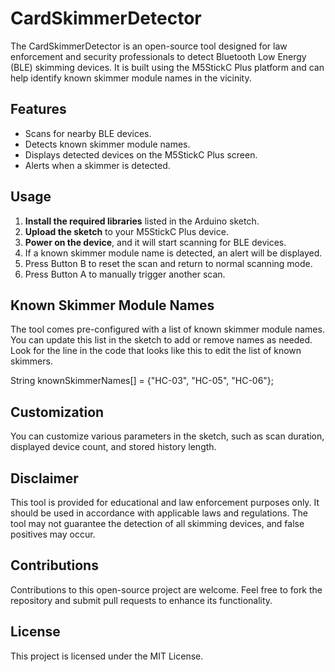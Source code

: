 # CardSkimmerDetector

The CardSkimmerDetector is an open-source tool designed for law enforcement and security professionals to detect Bluetooth Low Energy (BLE) skimming devices. It is built using the M5StickC Plus platform and can help identify known skimmer module names in the vicinity.

## Features

- Scans for nearby BLE devices.
- Detects known skimmer module names.
- Displays detected devices on the M5StickC Plus screen.
- Alerts when a skimmer is detected.

## Usage

1. **Install the required libraries** listed in the Arduino sketch.
2. **Upload the sketch** to your M5StickC Plus device.
3. **Power on the device**, and it will start scanning for BLE devices.
4. If a known skimmer module name is detected, an alert will be displayed.
5. Press Button B to reset the scan and return to normal scanning mode.
6. Press Button A to manually trigger another scan.

## Known Skimmer Module Names

The tool comes pre-configured with a list of known skimmer module names. You can update this list in the sketch to add or remove names as needed. Look for the line in the code that looks like this to edit the list of known skimmers.

String knownSkimmerNames[] = {"HC-03", "HC-05", "HC-06"};

## Customization

You can customize various parameters in the sketch, such as scan duration, displayed device count, and stored history length.

## Disclaimer

This tool is provided for educational and law enforcement purposes only. It should be used in accordance with applicable laws and regulations. The tool may not guarantee the detection of all skimming devices, and false positives may occur.

## Contributions

Contributions to this open-source project are welcome. Feel free to fork the repository and submit pull requests to enhance its functionality.

## License

This project is licensed under the MIT License.
